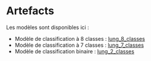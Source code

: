 # Artefacts

Les modèles sont disponibles ici :
- Modèle de classification à 8 classes : [lung_8_classes](https://david-rem-jedha-final-project-mlops.hf.space/#/experiments/1/runs/ac4946fbb0ca43e5a88aa9db7b14d75a)
- Modèle de classification à 7 classes : [lung_7_classes](https://david-rem-jedha-final-project-mlops.hf.space/#/experiments/1/runs/bf0cf0f47b3b408f9ae3a702027949d2)
- Modèle de classification binaire : [lung_2_classes](https://david-rem-jedha-final-project-mlops.hf.space/#/experiments/2/runs/29ca8e122c6b40788dc04eaf6e5cb2a3)